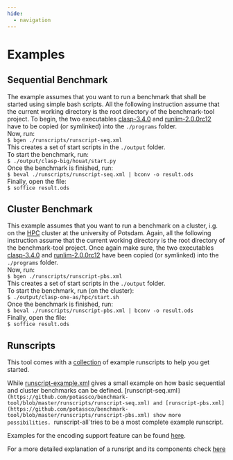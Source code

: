 ```yaml
---
hide:
  - navigation
---
```


# Examples

## Sequential Benchmark

The example assumes that you want to run a benchmark that shall be started using simple bash scripts. All the following instruction assume that the current working directory is the root directory of the benchmark-tool project. To begin, the two executables [clasp-3.4.0][1] and [runlim-2.0.0rc12][2] have to be copied (or symlinked) into the `./programs` folder.  
Now, run:  
`$ bgen ./runscripts/runscript-seq.xml`  
This creates a set of start scripts in the `./output` folder.  
To start the benchmark, run:  
`$ ./output/clasp-big/houat/start.py`  
Once the benchmark is finished, run:  
`$ beval ./runscripts/runscript-seq.xml | bconv -o result.ods`  
Finally, open the file:  
`$ soffice result.ods`

## Cluster Benchmark

This example assumes that you want to run a benchmark on a cluster, i.g. on the [HPC][3] cluster at the university of Potsdam. Again, all the following instruction assume that the current working directory is the root directory of the benchmark-tool project. Once again make sure, the two executables [clasp-3.4.0][1] and [runlim-2.0.0rc12][2] have been copied (or symlinked) into the `./programs` folder.  
Now, run:  
`$ bgen ./runscripts/runscript-pbs.xml`  
This creates a set of start scripts in the `./output` folder.  
To start the benchmark, run (on the cluster):  
`$ ./output/clasp-one-as/hpc/start.sh`  
Once the benchmark is finished, run:  
`$ beval ./runscripts/runscript-pbs.xml | bconv -o result.ods`  
Finally, open the file:  
`$ soffice result.ods`

## Runscripts
This tool comes with a [collection](https://github.com/potassco/benchmark-tool/blob/master/runscripts) of example runscripts to help you get started.

While [runscript-example.xml](https://github.com/potassco/benchmark-tool/blob/master/runscripts/runscript-example.xml) gives a small example on how basic sequential and cluster benchmarks can be defined. [runscript-seq.xml`](https://github.com/potassco/benchmark-tool/blob/master/runscripts/runscript-seq.xml) and [runscript-pbs.xml](https://github.com/potassco/benchmark-tool/blob/master/runscripts/runscript-pbs.xml) show more possibilities. `runscript-all`tries to be a most complete example runscript.

Examples for the encoding support feature can be found [here](../reference/encoding_support.md).

For a more detailed explanation of a runsript and its components check [here](../getting_started/bgen/runscript.md)

[1]: https://potassco.org/clasp/
[2]: https://github.com/arminbiere/runlim
[3]: https://www.uni-potsdam.de/en/zim/angebote-loesungen/hpc